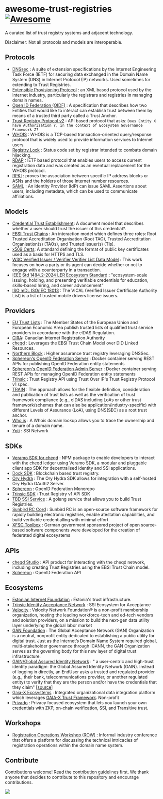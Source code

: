 # awesome-trust-registries [![Awesome](https://awesome.re/badge.svg)](https://awesome.re)

A curated list of trust registry systems and adjacent technology.

Disclaimer: Not all protocols and models are interoperable. 

## Protocols

- [DNSsec](https://en.wikipedia.org/wiki/Domain_Name_System_Security_Extensions) : A suite of extension specifications by the Internet Engineering Task Force (IETF) for securing data exchanged in the Domain Name System (DNS) in Internet Protocol (IP) networks. Used sometimes for extending to Trust Registries.
- [Extensible Provisioning Protocol](https://icannwiki.org/Extensible_Provisioning_Protocol) : an XML based protocol used by the Internet industry, particularly the registrars and registries in managing domain names.
- [Open ID Federation \(OIDF\)](https://openid.net/specs/openid-federation-1_0.html) : A specification that describes how two Entities that would like to interact can establish trust between them by means of a trusted third party called a Trust Anchor.
- [Trust Registry Protocol v2](https://github.com/trustoverip/tswg-trust-registry-protocol) : API based protocol that asks: `Does Entity X have Authorization Y, in the context of Ecosystem Governance Framework Z?`
- [WHOIS](https://www.rfc-editor.org/rfc/rfc3912) :  WHOIS is a TCP-based transaction-oriented query/response protocol that is widely used to provide information services to Internet users.
- [Registry Lock](https://en.wikipedia.org/wiki/Registrar-Lock) : Status code set by registrar intended to combats domain hijacking.
- [RDAP](https://www.icann.org/rdap) : IETF based protocol that enables users to access current registration data and was created as an eventual replacement for the WHOIS protocol. 
- [RPKI](https://en.wikipedia.org/wiki/Resource_Public_Key_Infrastructure) : proves the association between specific IP address blocks or ASNs and the holders of those Internet number resources. 
- [SAML](https://docs.oasis-open.org/security/saml/Post2.0/sstc-saml-tech-overview-2.0.html) : An Identity Provider (IdP) can issue SAML Assertions about users, including metadata, which can be used to communicate affiliations.

## Models

- [Credential Trust Establishment](https://identity.foundation/credential-trust-establishment/): A document model that describes whether a user should trust the issuer of this credential?. 
- [EBSI Trust Chains](https://hub.ebsi.eu/get-started/design/trust-chain) : An interaction model which defines three roles: Root Trusted Accreditation Organisation (Root TAO), Trusted Accreditation Organisation(s) (TAOs), and Trusted Issuer(s) (TIs).
- [x509 Certs](https://en.wikipedia.org/wiki/X.509): A standard defining the format of public key certificates used as a basis for HTTPS and TLS. 
- [W3C Verified Issuer / Verifier Verifier List Data Model](https://w3c-ccg.github.io/verifiable-issuers-verifiers/) : This work focuses on how a party or its agent can decide whether or not to engage with a counterparty in a transaction.
- [IEEE Std 1484.2-2024 LER Ecosystem Standard](https://sagroups.ieee.org/1484-2/) : "ecosystem-scale issuing, holding, and presenting verifiable credentials for education, skills-based hiring, and career advancement"
- [ISO mDL ISO/IEC 18013](https://www.iso.org/standard/69084.html) : The VICAL (Verified Issuer Certificate Authority List) is a list of trusted mobile drivers license issuers.

## Providers

- [EU Trust Lists](https://eidas.ec.europa.eu/efda/tl-browser/#/screen/home) : The Member States of the European Union and European Economic Area publish trusted lists of qualified trust service providers in accordance with the eIDAS Regulation.
- [CIRA](https://dtlab-labcn.org/en/trust-registry-canadian-internet-registry-authority-cira/): Canadian Internet Registration Authority
- [cheqd](https://docs.cheqd.io/product/studio/trust-registries) : Leverages the EBSI Trust Chain Model over DID Linked Resources. 
- [Northern Block](https://northernblock.io/tag/trust-registry/) : Higher assurance trust registry leveraging DNSSec.
- [Sphereon's OpenID Federation Server](https://hub.docker.com/r/sphereon/openid-federation-server/) : Docker container serving REST APIs for publishing OpenID Federation entity statements
- [Sphereon's OpenID Federation Admin Server](https://hub.docker.com/r/sphereon/openid-federation-admin-server/) : Docker container serving REST APIs for managing OpenID Federation entity statements
- [Trinsic](https://docs.trinsic.id/reference/services/trust-registry-service/) : Trust Registry API using Trust Over IP's Trust Registry Protocol v1 spec.
- [TRAIN](https://train.trust-scheme.de/info/) : The approach allows for the flexible definition, consideration and publication of trust lists as well as the verification of trust framework compliance (e.g., eIDAS including LoAs or other trust framework/schemes that can also be application/industry-specific) with different Levels of Assurance (LoA), using DNS(SEC) as a root trust anchor. 
- [Who.is](https://www.whois.com/whois/whois.net) : A Whois domain lookup allows you to trace the ownership and tenure of a domain name.
- [Yoti](https://www.yoti.com/) : SSI Network

## SDKs 

- [Veramo SDK for cheqd](https://github.com/cheqd/did-provider-cheqd) : NPM package to enable developers to interact with the cheqd ledger using Veramo SDK, a modular and pluggable client app SDK for decentralised identity and SSI applications.
- [Dock SDK](https://docs.dock.io/open-source-community/blockchain-sdk/trust-registry/sdk) : Blockchain based trust registry.
- [Ory Hydra](https://www.ory.sh/docs/hydra/sdk/overview) : The Ory Hydra SDK allows for integration with a self-hosted Ory Hydra OAuth2 Server.
- [Sphereon](https://github.com/Sphereon-Opensource/OpenID-Federation) : OpenID Federation Monorepo
- [Trinsic SDK](https://github.com/trinsic-id/sdk) : Trust Registry v1 API SDK
- [TBD SSI Service](https://github.com/TBD54566975/ssi-service) : A golang service that allows you to build Trust Registries. 
- [Sunbird RC Cord](https://github.com/Sunbird-RC/sunbird-rc-core) : Sunbird RC is an open-source software framework for rapidly building electronic registries, enable atestation capabilities, and build verifiable credentialling with minimal effort.
- [XFSC Toolbox](https://www.gxfs.eu/set-of-services/) : German government sponsored project of open source-based software components were developed for the creation of federated digital ecosystems

## APIs

- [cheqd Studio](https://docs.cheqd.io/product/getting-started/studio) : API product for interacting with the cheqd network, including creating Trust Registries using the EBSI Trust Chain model.
- [Sphereon](https://app.swaggerhub.com/apis/SphereonInt/OpenIDFederationAPI/) : OpenID Federation API

## Ecosystems 

- [Estonian Internet Foundation](https://www.internet.ee/) : Estonia's trust infrastructure.
- [Trinsic Identity Acceptance Network](https://docs.trinsic.id/learn/concepts/ecosystems/) : SSI Ecosystem for Acceptance
- [Velocity](https://www.velocitynetwork.foundation/) : Velocity Network Foundation® is a non-profit membership organization, hosting the leading workforce-tech and ed-tech vendors and solution providers, on a mission to build the next-gen data utility layer underlying the global labor market
- [GAN Foundation](https://gan.foundation/) : The Global Acceptance Network (GAN) Organization is a neutral, nonprofit entity dedicated to establishing a public utility for digital trust. Just as the Internet’s Domain Name System required global, multi-stakeholder governance through ICANN, the GAN Organization serves as the governing body for this new layer of digital trust infrastructure.
- [GAIN/Global Assured Identity Network](https://openid.net/cg/gain-poc/) : " a user-centric and high-trust identity paradigm: the Global Assured Identity Network (GAIN). Instead of logging in directly, an EndUser asks a trusted and regulated provider (e.g., their bank, telecommunications provider, or another regulated entity) to verify that they are the person and/or have the credentials that they claim" [[source](https://gainforum.org/GAINWhitePaper.pdf)]
- [Gaia-X Ecosystems](https://gaia-x.eu/community/ecosystems/) : Integrated organizational data integration platform which leverages [GAIA-X Trust Framework](https://docs.gaia-x.eu/policy-rules-committee/trust-framework/22.10/). Non-profit
- [Privado](https://marketplace.privado.id/ecosystem) : Privacy focused ecosystem that lets you launch your own credentials with ZKP, on-chain verification, SSI, and Transitive trust. 

## Workshops

- [Registration Operations Workshop (ROW)](https://regiops.net/registration-operations-workshop-row) : Informal industry conference that offers a platform for discussing the technical intricacies of registration operations within the domain name system.
## Contribute

Contributions welcome! Read the [contribution guidelines](contributing.md) first. We thank anyone that decides to contribute to this repository and encourage contributions.

<a href="https://github.com/andorsk/awesome-tr/graphs/contributors">
  <img src="https://contrib.rocks/image?repo=andorsk/awesome-tr" />
</a>
